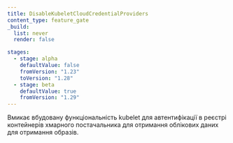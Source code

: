 ```yaml
---
title: DisableKubeletCloudCredentialProviders
content_type: feature_gate
_build:
  list: never
  render: false

stages:
  - stage: alpha
    defaultValue: false
    fromVersion: "1.23"
    toVersion: "1.28"    
  - stage: beta 
    defaultValue: true
    fromVersion: "1.29"     
---
```

Вмикає вбудовану функціональність kubelet для автентифікації в реєстрі контейнерів хмарного постачальника для отримання облікових даних для отримання образів.
